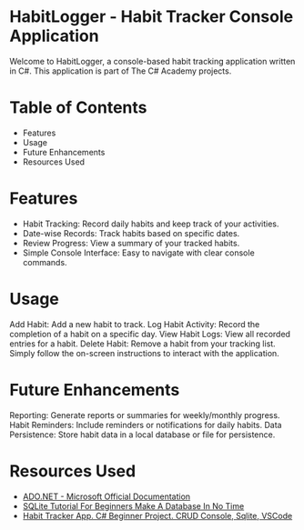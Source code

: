 # HabitLogger - Habit Tracker Console Application

Welcome to HabitLogger, a console-based habit tracking application written in C#. This application is part of The C# Academy projects.

# Table of Contents

- Features
- Usage
- Future Enhancements
- Resources Used

# Features

- Habit Tracking: Record daily habits and keep track of your activities.
- Date-wise Records: Track habits based on specific dates.
- Review Progress: View a summary of your tracked habits.
- Simple Console Interface: Easy to navigate with clear console commands.

# Usage

Add Habit: Add a new habit to track.
Log Habit Activity: Record the completion of a habit on a specific day.
View Habit Logs: View all recorded entries for a habit.
Delete Habit: Remove a habit from your tracking list.
Simply follow the on-screen instructions to interact with the application.

# Future Enhancements

Reporting: Generate reports or summaries for weekly/monthly progress.
Habit Reminders: Include reminders or notifications for daily habits.
Data Persistence: Store habit data in a local database or file for persistence.

# Resources Used

- [ADO.NET - Microsoft Official Documentation](https://learn.microsoft.com/en-us/dotnet/framework/data/adonet/)
- [SQLite Tutorial For Beginners Make A Database In No Time](https://www.youtube.com/watch?v=HQKwgk6XkIA)
- [Habit Tracker App. C# Beginner Project. CRUD Console, Sqlite, VSCode](https://www.youtube.com/watch?v=d1JIJdDVFjs)
